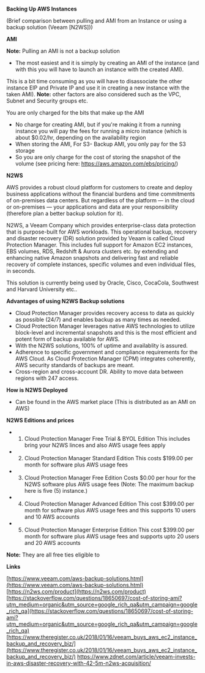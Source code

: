 **Backing Up AWS Instances**

(Brief comparison between pulling and AMI from an Instance or using a backup solution (Veeam [N2WS]))

**AMI**

**Note:** Pulling an AMI is not a backup solution
- The most easiest and it is simply by creating an AMI of the instance (and with this you will have to launch an instance with the created AMI). 

This is a bit time consuming as you will have to disassociate the other instance EIP and Private IP and use it in creating a new instance with the taken AMI).
**Note:** other factors are also considered such as the VPC, Subnet and Security groups etc.

You are only charged for the bits that make up the AMI
- No charge for creating AMI, but if you're making it from a running instance you will pay the fees for running a micro instance (which is about $0.02/hr, depending on  the availability region
- When storing the AMI, For S3- Backup AMI, you only pay for the S3 storage
- So you are only charge for the cost of storing the snapshot of the volume (see pricing here: https://aws.amazon.com/ebs/pricing/)


**N2WS**

AWS provides a robust cloud platform for customers to create and deploy business applications without the financial burdens and time commitments of on-premises data centers. But regardless of the platform — in the cloud or on-premises — your applications and data are your responsibility (therefore plan a better backup solution for it).


N2WS, a Veeam Company which provides enterprise-class data protection that is purpose-built for AWS workloads. 
This operational backup, recovery and disaster recovery (DR) solution provided by Veaam is called Cloud Protection Manager. This includes full support for Amazon EC2 instances, EBS volumes, RDS, Redshift & Aurora clusters etc. by extending and enhancing native Amazon snapshots and delivering fast and reliable recovery of complete instances, specific volumes and even individual files, in seconds.

This solution is currently being used by Oracle, Cisco, CocaCola, Southwest and Harvard University etc..





**Advantages of using N2WS Backup solutions**

- Cloud Protection Manager provides recovery access to data as quickly as possible (24/7) and enables backup as many times as needed. 
- Cloud Protection Manager leverages native AWS technologies to utilize block-level and incremental snapshots and this is the most efficient and potent form of backup available for AWS.
- With the N2WS solutions, 100% of uptime and availablity is assured. 
- Adherence to specific government and compliance requirements for the AWS Cloud. As Cloud Protection Manager (CPM) integrates coherently, AWS security standards of backups are meant.
- Cross-region and cross-account DR. Ability to move data between  regions with 247 access.



**How is N2WS Deployed**

- Can be found in the AWS market place (This is distributed as an AMI on AWS) 



**N2WS Editions and prices**

- 1. Cloud Protection Manager Free Trial & BYOL Edition 
This includes bring your N2WS linces and also AWS usage fees apply
- 2. Cloud Protection Manager Standard Edition
This costs $199.00 per month for software plus AWS usage fees
- 3. Cloud Protection Manager Free Edition
Costs $0.00 per hour for the N2WS software plus AWS usage fees (Note: The maximum backup here is five (5) instance.) 
- 4. Cloud Protection Manager Advanced Edition
This cost $399.00 per month for software plus AWS usage fees and this supports 10 users and 10 AWS accounts
- 5. Cloud Protection Manager Enterprise Edition
This cost $399.00 per month for software plus AWS usage fees and supports upto 20 users and 20 AWS accounts


**Note:** They are all free ties eligible to


**Links**

[https://www.veeam.com/aws-backup-solutions.html](https://www.veeam.com/aws-backup-solutions.html)
[https://n2ws.com/product](https://n2ws.com/product)
[https://stackoverflow.com/questions/18650697/cost-of-storing-ami?utm_medium=organic&utm_source=google_rich_qa&utm_campaign=google_rich_qa](https://stackoverflow.com/questions/18650697/cost-of-storing-ami?utm_medium=organic&utm_source=google_rich_qa&utm_campaign=google_rich_qa) 
[https://www.theregister.co.uk/2018/01/16/veeam_buys_aws_ec2_instance_backup_and_recovery_biz/](https://www.theregister.co.uk/2018/01/16/veeam_buys_aws_ec2_instance_backup_and_recovery_biz/)
[https://www.zdnet.com/article/veeam-invests-in-aws-disaster-recovery-with-42-5m-n2ws-acquisition/ ](https://www.zdnet.com/article/veeam-invests-in-aws-disaster-recovery-with-42-5m-n2ws-acquisition/ )